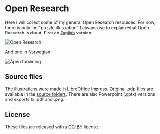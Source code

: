 # Open Research

Here I will collect some of my general Open Research resources. For now, there is only the "puzzle illustration" I always use to explain what Open Research is about. First an [English](https://github.com/alexarje/open-research/tree/main/puzzle-illustration/English) version: 

![Open Research](https://www.arj.no/images/2021/09/open-research-puzzle-1024x438.png)

And one in [Norwegian](https://github.com/alexarje/open-research/tree/main/puzzle-illustration/Norwegian): 

![Åpen forskning]([https://www.arj.no/wp-content/2021/09/Apen-forskning-puslespill-2048x865.png](https://www.arj.no/images/2021/09/Apen-forskning-puslespill-1024x432.png))

## Source files

The illustrations were made in LibreOffice Impress. Original .odp files are available in the [source folders](https://github.com/alexarje/open-research/tree/main/puzzle-illustration). There are also Powerpoint (.pptx) versions and exports to .pdf and .png.

## License

These files are released with a [CC-BY](https://creativecommons.org/licenses/by/4.0/) license.
